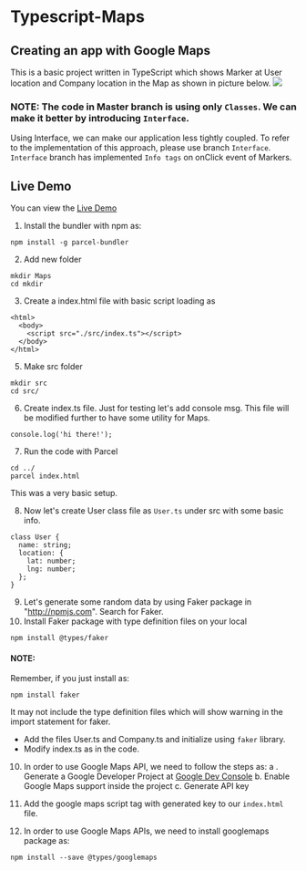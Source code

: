 # Typescript-Maps

## Creating an app with Google Maps

This is a basic project written in TypeScript which shows Marker at User location and Company location in the Map as shown in picture below.
![](https://i.imgur.com/uIVA5id.png)

### NOTE: The code in Master branch is using only `Classes`. We can make it better by introducing `Interface`.

Using Interface, we can make our application less tightly coupled. To refer to the implementation of this approach, please use branch `Interface`. `Interface` branch has implemented `Info tags` on onClick event of Markers.

## Live Demo

You can view the [Live Demo](https://puja-khirodkar.github.io/Typescript-Maps/)

1. Install the bundler with npm as:

```
npm install -g parcel-bundler
```

2. Add new folder

```
mkdir Maps
cd mkdir
```

3. Create a index.html file with basic script loading as

```
<html>
  <body>
    <script src="./src/index.ts"></script>
  </body>
</html>

```

5. Make src folder

```
mkdir src
cd src/
```

6. Create index.ts file. Just for testing let's add console msg. This file will be modified further to have some utility for Maps.

```
console.log('hi there!');
```

7. Run the code with Parcel

```
cd ../
parcel index.html
```

This was a very basic setup.

8. Now let's create User class file as `User.ts` under src with some basic info.

```
class User {
  name: string;
  location: {
    lat: number;
    lng: number;
  };
}
```

9. Let's generate some random data by using Faker package in "http://npmjs.com". Search for Faker.
10. Install Faker package with type definition files on your local

```
npm install @types/faker
```

#### NOTE:

Remember, if you just install as:

```
npm install faker
```

It may not include the type definition files which will show warning in the import statement for faker.

- Add the files User.ts and Company.ts and initialize using `faker` library.
- Modify index.ts as in the code.

10. In order to use Google Maps API, we need to follow the steps as:
    a . Generate a Google Developer Project at [Google Dev Console](https://console.developers.google.com/)
    b. Enable Google Maps support inside the project
    c. Generate API key

11. Add the google maps script tag with generated key to our `index.html` file.

12. In order to use Google Maps APIs, we need to install googlemaps package as:

```
npm install --save @types/googlemaps
```

